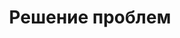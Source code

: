 ---
layout: services-list
title: Решение проблем
longtitle: Решение проблем с локальными сетями и интернетом
listtitle: Решение проблем с сетями и интернетом
typePost: net-troubleshoot
typeSection: net
breadcrumbs:
  - name: Услуги
    url: /services/
  - name: Сети и интернет
    url: /services/net/
breadcrumbCurrent: true
phoneCallToActionTitle: Есть проблемы с локальной сетью? Звоните!
banner: /assets/images/upload/sections/net_troubleshoot.jpg
thumbnail: /assets/images/upload/sections/net_troubleshoot-icon.jpg
seo:
  title: Решение проблем с локальными сетями и интернетом
  h1: Решение проблем с локальными сетями и интернетом
  keywords: 
    - Решение проблем с локальными сетями и интернетом
    - проблема с интернетом
    - проблема с сетью
  description: Наши мастера могут решить любые проблемы с локально-вычислительными сетями и неработающим интернетом {% inCity %}. Мы настроим оборудование так, что вы просто забудете о том, что у вас были проблемы с сетевым оборудованием {% inCity %}.
---